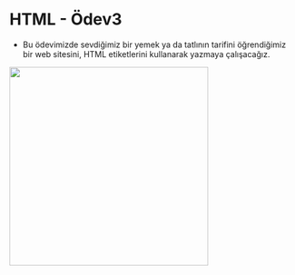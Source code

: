 # HTML - Ödev3

* Bu ödevimizde sevdiğimiz bir yemek ya da tatlının tarifini öğrendiğimiz bir web sitesini, HTML etiketlerini kullanarak yazmaya çalışacağız.

<img width="350px" src="https://user-images.githubusercontent.com/77548014/164303688-414fc310-8742-4ca9-a677-9979b5be2738.png"></a>





 